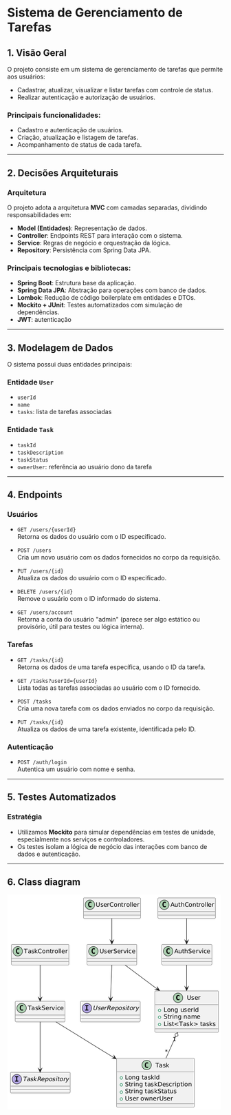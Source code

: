# Sistema de Gerenciamento de Tarefas

## 1. Visão Geral

O projeto consiste em um sistema de gerenciamento de tarefas que permite aos usuários:

- Cadastrar, atualizar, visualizar e listar tarefas com controle de status.
- Realizar autenticação e autorização de usuários.

### Principais funcionalidades:

- Cadastro e autenticação de usuários.
- Criação, atualização e listagem de tarefas.
- Acompanhamento de status de cada tarefa.

---

## 2. Decisões Arquiteturais

### Arquitetura

O projeto adota a arquitetura **MVC** com camadas separadas, dividindo responsabilidades em:

- **Model (Entidades)**: Representação de dados.
- **Controller**: Endpoints REST para interação com o sistema.
- **Service**: Regras de negócio e orquestração da lógica.
- **Repository**: Persistência com Spring Data JPA.

### Principais tecnologias e bibliotecas:

- **Spring Boot**: Estrutura base da aplicação.
- **Spring Data JPA**: Abstração para operações com banco de dados.
- **Lombok**: Redução de código boilerplate em entidades e DTOs.
- **Mockito + JUnit**: Testes automatizados com simulação de dependências.
- **JWT**: autenticação
---

## 3. Modelagem de Dados

O sistema possui duas entidades principais:

### Entidade `User`

- `userId`
- `name`
- `tasks`: lista de tarefas associadas

### Entidade `Task`

- `taskId`
- `taskDescription`
- `taskStatus`
- `ownerUser`: referência ao usuário dono da tarefa

---

## 4. Endpoints

### Usuários

- `GET /users/{userId}`  
  Retorna os dados do usuário com o ID especificado.

- `POST /users`  
  Cria um novo usuário com os dados fornecidos no corpo da requisição.

- `PUT /users/{id}`  
  Atualiza os dados do usuário com o ID especificado.

- `DELETE /users/{id}`  
  Remove o usuário com o ID informado do sistema.

- `GET /users/account`  
  Retorna a conta do usuário "admin" (parece ser algo estático ou provisório, útil para testes ou lógica interna).

### Tarefas

- `GET /tasks/{id}`  
  Retorna os dados de uma tarefa específica, usando o ID da tarefa.

- `GET /tasks?userId={userId}`  
  Lista todas as tarefas associadas ao usuário com o ID fornecido.

- `POST /tasks`  
  Cria uma nova tarefa com os dados enviados no corpo da requisição.

- `PUT /tasks/{id}`  
  Atualiza os dados de uma tarefa existente, identificada pelo ID.

###  Autenticação

- `POST /auth/login`  
  Autentica um usuário com nome e senha.  
  
---

## 5. Testes Automatizados

### Estratégia

- Utilizamos **Mockito** para simular dependências em testes de unidade, especialmente nos serviços e controladores.
- Os testes isolam a lógica de negócio das interações com banco de dados e autenticação.

---

## 6. Class diagram 

![CLASS DIAGRAM](classDiagram.png)
